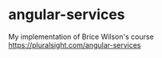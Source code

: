 # angular-services
My implementation of Brice Wilson's course
https://pluralsight.com/angular-services
